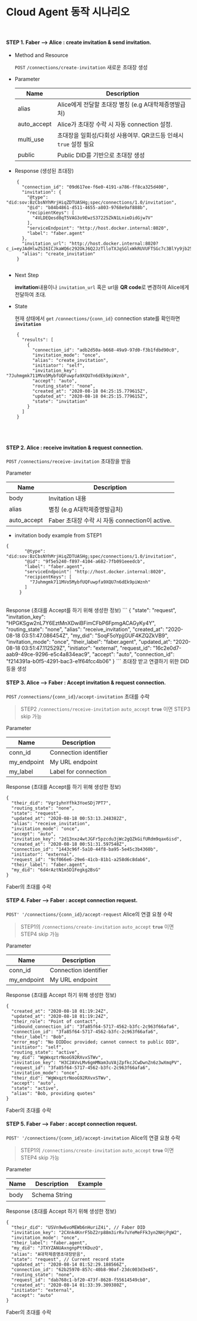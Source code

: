 # Cloud Agent 동작 시나리오
<br>

#### STEP 1. Faber --> Alice : create invitation & send invitation.


* Method and Resource

    `POST` `/connections​/create-invitation` 새로운 초대장 생성

* Parameter

     Name | Description 
     --- | --- 
     alias | Alice에게 전달할 초대장 별칭 (e.g A대학제증명발급처) 
     auto_accept | Alice가 초대장 수락 시 자동 connection 설정. 
     multi_use | 초대장을 일회성/다회성 사용여부. QR코드등 인쇄시 `true` 설정 필요
     public | Public DID를 기반으로 초대장 생성

* Response (생성된 초대장)

```
    {
      "connection_id": "09d617ee-f6e0-4191-a786-ff8ca325d400",
      "invitation": {
        "@type": "did:sov:BzCbsNYhMrjHiqZDTUASHg;spec/connections/1.0/invitation",
        "@id": "b84b4861-d511-4655-a803-9768e9af888b",
        "recipientKeys": [
          "4VLDEQesd8qT5VAG3o9EwzS37225ZkN1LnieDidGjw7V"
        ],
        "serviceEndpoint": "http://host.docker.internal:8020",
        "label": "faber.agent"
      },
      "invitation_url": "http://host.docker.internal:8020?c_i=eyJAdHlwZSI6ICJkaWQ6c292OkJ6Q2JzTlloTXJqSGlxWkRUVUFTSGc7c3BlYy9jb25uZWN0aW9ucy8xLjAvaW52aXRhdGlvbiIsICJAaWQiOiAiYjg0YjQ4NjEtZDUxMS00NjU1LWE4MDMtOTc2OGU5YWY4ODhiIiwgInJlY2lwaWVudEtleXMiOiBbIjRWTERFUWVzZDhxVDVWQUczbzlFd3pTMzcyMjVaa04xTG5pZURpZEdqdzdWIl0sICJzZXJ2aWNlRW5kcG9pbnQiOiAiaHR0cDovL2hvc3QuZG9ja2VyLmludGVybmFsOjgwMjAiLCAibGFiZWwiOiAiZmFiZXIuYWdlbnQifQ==",
      "alias": "create_invitation"
    }
 
```
  
* Next Step
    
    **invitation**내용이나 `invitation_url` 혹은 url을 **QR code**로 변경하여 Alice에게 전달하여 초대.

* State

    현재 상태에서 `get` `/connections​/{conn_id}` connection state를 확인하면 **`invitation`**

```
    {
      "results": [
        {
          "connection_id": "adb2d50a-b668-49a9-97d0-f3b1fdbd90c0",
          "invitation_mode": "once",
          "alias": "create_invitation",
          "initiator": "self",
          "invitation_key": "7Juhmgmk711MVo5MybfUQFuwpfa9XQU7n6dEk9piWznh",
          "accept": "auto",
          "routing_state": "none",
          "created_at": "2020-08-18 04:25:15.779615Z",
          "updated_at": "2020-08-18 04:25:15.779615Z",
          "state": "invitation"
        }
      ]
    }
```
<br>
<br>

#### STEP 2. Alice : receive invitation & request connection.

`POST` `/connections/receive-invitation` 초대장을 받음

Parameter

 Name | Description 
 --- | --- 
 body | Invitation 내용
 alias | 별칭 (e.g A대학제증명발급처) 
 auto_accept | Faber 초대장 수락 시 자동 connection이 active.
 
 * invitation body example from STEP1
 ```
{
        "@type": "did:sov:BzCbsNYhMrjHiqZDTUASHg;spec/connections/1.0/invitation",
        "@id": "9f5e5240-f897-4104-a682-7fb091eeedcb",
        "label": "faber.agent",
        "serviceEndpoint": "http://host.docker.internal:8020",
        "recipientKeys": [
          "7Juhmgmk711MVo5MybfUQFuwpfa9XQU7n6dEk9piWznh"
        ]
      }
```

<br>
Response (초대를 Accept를 하기 위해 생성한 정보)
```
{
  "state": "request",
  "invitation_key": "HPGKSgw2nL7Y6EztMnXDwiBFimCFbP6FpmgACAGyKy4Y",
  "routing_state": "none",
  "alias": "receive_invitation",
  "created_at": "2020-08-18 03:51:47.086454Z",
  "my_did": "SoqF5oYpjjGUF4KZQZkVB9",
  "invitation_mode": "once",
  "their_label": "faber.agent",
  "updated_at": "2020-08-18 03:51:47.112529Z",
  "initiator": "external",
  "request_id": "16c2e0d7-aab9-49ce-9296-e5c4a834eac9",
  "accept": "auto",
  "connection_id": "f214391a-b0f5-4291-bac3-e1f64fcc4b06"
}
```
초대장 받고 연결하기 위한 DID등을 생성 


#### STEP 3. Alice --> Faber : Accept invitation & request connection.

`POST` `/connections/{conn_id}/accept-invitation` 초대를 수락

> STEP2  `/connections/receive-invitation` `auto_accept` **`true`** 이면 STEP3 skip 가능 

Parameter

 Name | Description 
 --- | --- 
 conn_id | Connection identifier
 my_endpoint | My URL endpoint
 my_label | Label for connection

Response (초대를 Accept를 하기 위해 생성한 정보)
```
{
  "their_did": "Vgr1yhnYfhk3YoeSDj7PT7",
  "routing_state": "none",
  "state": "request",
  "updated_at": "2020-08-18 00:53:13.248382Z",
  "alias": "receive_invitation",
  "invitation_mode": "once",
  "accept": "auto",
  "invitation_key": "2d13nxz4wtJGFr5pzcdu3jWc2gQZkGifURdm9qax6isd",
  "created_at": "2020-08-18 00:51:31.597548Z",
  "connection_id": "1443c96f-5a10-44f8-ba95-5e45c3b4360b",
  "initiator": "external",
  "request_id": "9cf066e6-29e6-41cb-81b1-a258d6c8dab6",
  "their_label": "faber.agent",
  "my_did": "6d4rAztN1m5D1Fegkg2BsG"
}
```
Faber의 초대를 수락

#### STEP 4. Faber --> Faber : accept connection request.

`POST' '/connections/{conn_id}/accept-request` Alice의 연결 요쳥 수락

> STEP1의  `/connections/create-invitation` `auto_accept` **`true`** 이면 STEP4 skip 가능 

Parameter

 Name | Description 
 --- | --- 
 conn_id | Connection identifier
 my_endpoint | My URL endpoint

Response (초대를 Accept 하기 위해 생성한 정보)
```
{
  "created_at": "2020-08-18 01:19:24Z",
  "updated_at": "2020-08-18 01:19:24Z",
  "their_role": "Point of contact",
  "inbound_connection_id": "3fa85f64-5717-4562-b3fc-2c963f66afa6",
  "connection_id": "3fa85f64-5717-4562-b3fc-2c963f66afa6",
  "their_label": "Bob",
  "error_msg": "No DIDDoc provided; cannot connect to public DID",
  "initiator": "self",
  "routing_state": "active",
  "my_did": "WgWxqztrNooG92RXvxSTWv",
  "invitation_key": "H3C2AVvLMv6gmMNam3uVAjZpfkcJCwDwnZn6z3wXmqPV",
  "request_id": "3fa85f64-5717-4562-b3fc-2c963f66afa6",
  "invitation_mode": "once",
  "their_did": "WgWxqztrNooG92RXvxSTWv",
  "accept": "auto",
  "state": "active",
  "alias": "Bob, providing quotes"
}
```
Faber의 초대를 수락


#### STEP 5. Faber --> Faber : accept connection request.

`POST' '/connections/{conn_id}/accept-invitation` Alice의 연결 요쳥 수락

> STEP1의  `/connections/create-invitation` `auto_accept` **`true`** 이면 STEP4 skip 가능 

Parameter

 Name | Description | Example
 --- | --- | ---
 body | Schema String | <pre> 
 


Response (초대를 Accept 하기 위해 생성한 정보)
```
{
  "their_did": "USVn9w6voMEWb6nHuriZ4i", // Faber DID
  "invitation_key": "2CXnk4KnrF5bZ2rp88m3irRv7uYeMeFFk3yn2NHjPgW2",
  "invitation_mode": "once",
  "their_label": "faber.agent",
  "my_did": "JTXYZANUAxngnpPttKDuzQ",
  "alias": "A대학제증명초대장받음",
  "state": "request", // Current record state
  "updated_at": "2020-08-14 01:52:29.188566Z",
  "connection_id": "62b25970-857c-40b8-90af-23dc003d3e45",
  "routing_state": "none",
  "request_id": "dab768c1-bf20-473f-8628-f55614549cb0",
  "created_at": "2020-08-14 01:33:39.309380Z",
  "initiator": "external",
  "accept": "auto"
}
```
Faber의 초대를 수락